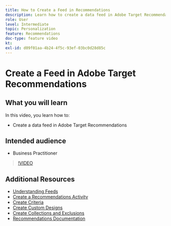 ```yaml
---
title: How to Create a Feed in Recommendations
description: Learn how to create a data feed in Adobe Target Recommendations
role: User
level: Intermediate
topic: Personalization
feature: Recommendations
doc-type: feature video
kt:
exl-id: d09f01aa-4b24-4f5c-93ef-03bc0d28d85c
---
```

# Create a Feed in Adobe Target Recommendations

## What you will learn

In this video, you learn how to:

* Create a data feed in Adobe Target Recommendations

## Intended audience

* Business Practitioner

>[!VIDEO](https://video.tv.adobe.com/v/27696?quality=12)

## Additional Resources

* [Understanding Feeds](understanding-feeds.md)
* [Create a Recommendations Activity](create-a-recommendations-activity.md)
* [Create Criteria](create-criteria.md)
* [Create Custom Designs](create-custom-designs.md)
* [Create Collections and Exclusions](create-collections-and-exclusions.md)
* [Recommendations Documentation](https://experienceleague.adobe.com/docs/target/using/recommendations/recommendations.html?lang=en)
